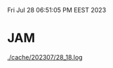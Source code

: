 Fri Jul 28 06:51:05 PM EEST 2023
# JAM
<a href='./cache/202307/28_18.log'>./cache/202307/28_18.log</a>
